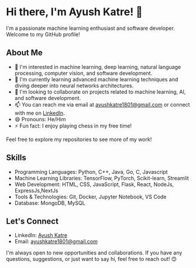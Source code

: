 # Hi there, I'm Ayush Katre! 👋

I'm a passionate machine learning enthusiast and software developer. Welcome to my GitHub profile!

## About Me

- 👀 I'm interested in machine learning, deep learning, natural language processing, computer vision, and software development.
- 🌱 I'm currently learning advanced machine learning techniques and diving deeper into neural networks architectures.
- 💞️ I'm looking to collaborate on projects related to machine learning, AI, and software development.
- 📫 You can reach me via email at [ayushkatre1801@gmail.com](mailto:ayushkatre1801@gmail.com) or connect with me on [LinkedIn](https://www.linkedin.com/in/ayush-katre-2142262a3/).
- 😄 Pronouns: He/Him
- ⚡ Fun fact: I enjoy playing chess in my free time!
  
Feel free to explore my repositories to see more of my work!

## Skills

- Programming Languages: Python, C++, Java, Go, C, Javascript
- Machine Learning Libraries: TensorFlow, PyTorch, Scikit-learn, Streamlit
- Web Development: HTML, CSS, JavaScript, Flask, React, NodeJs, ExpressJs,NextJs
- Tools & Technologies: Git, Docker, Jupyter Notebook, VS Code
- Database: MongoDB, MySQL

## Let's Connect

- LinkedIn: [Ayush Katre](https://www.linkedin.com/in/ayush-katre-2142262a3/)
- Email: ayushkatre1801@gmail.com

I'm always open to new opportunities and collaborations. If you have any questions, suggestions, or just want to say hi, feel free to reach out! 😊
